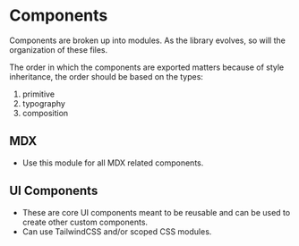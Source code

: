 # Components

Components are broken up into modules. As the library evolves, so will the organization of these files.

The order in which the components are exported matters because of style inheritance, the order should be based on the types:

1. primitive
2. typography
3. composition

## MDX

- Use this module for all MDX related components.

## UI Components

- These are core UI components meant to be reusable and can be used to create other custom components.
- Can use TailwindCSS and/or scoped CSS modules.
